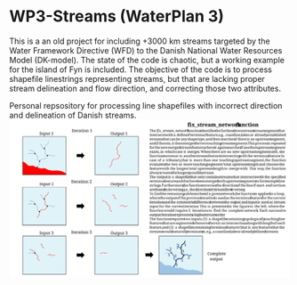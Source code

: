 # WP3-Streams (WaterPlan 3)
This is a an old project for including +3000 km streams targeted by the Water Framework Directive (WFD) to the Danish National Water Resources Model (DK-model). The state of the code is chaotic, but a working example for the island of Fyn is included. The objective of the code is to process shapefile linestrings representing streams, but that are lacking proper stream delineation and flow direction, and correcting those two attributes. 

Personal repsository for processing line shapefiles with incorrect direction and delineation of Danish streams.
![Description](images/WP3_description.svg)










[Description]: https://github.com/mtoernerh/WP3-Streams/images/box.svg
